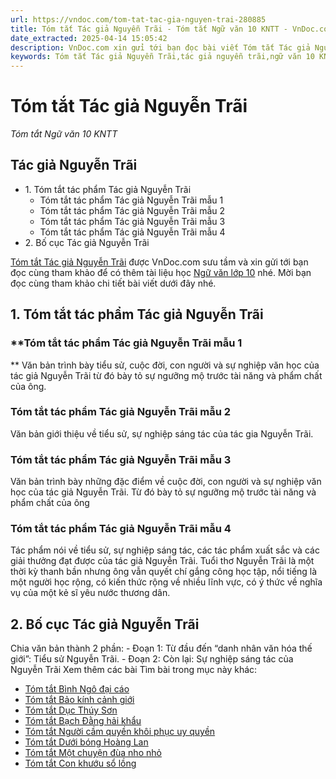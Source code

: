 ```yaml
---
url: https://vndoc.com/tom-tat-tac-gia-nguyen-trai-280885
title: Tóm tắt Tác giả Nguyễn Trãi - Tóm tắt Ngữ văn 10 KNTT - VnDoc.com
date_extracted: 2025-04-14 15:05:42
description: VnDoc.com xin gửi tới bạn đọc bài viết Tóm tắt Tác giả Nguyễn Trãi. Mời bạn đọc cùng tham khảo chi tiết.
keywords: Tóm tắt Tác giả Nguyễn Trãi,tác giả nguyễn trãi,ngữ văn 10 KNTT,văn 10,tóm tắt ngữ văn 10 kntt,tác giả nguyễn trãi tóm tắt,tóm tắt nguyễn trãi,tóm tắt cuộc đời và sự nghiệp nguyễn trãi
---
```


# Tóm tắt Tác giả Nguyễn Trãi
 _Tóm tắt Ngữ văn 10 KNTT_
## Tác giả Nguyễn Trãi
  * 1\. Tóm tắt tác phẩm Tác giả Nguyễn Trãi
    * Tóm tắt tác phẩm Tác giả Nguyễn Trãi mẫu 1
    * Tóm tắt tác phẩm Tác giả Nguyễn Trãi mẫu 2
    * Tóm tắt tác phẩm Tác giả Nguyễn Trãi mẫu 3
    * Tóm tắt tác phẩm Tác giả Nguyễn Trãi mẫu 4
  * 2\. Bố cục Tác giả Nguyễn Trãi

[Tóm tắt Tác giả Nguyễn Trãi](<https://vndoc.com/tom-tat-tac-gia-nguyen-trai-280885>) được VnDoc.com sưu tầm và xin gửi tới bạn đọc cùng tham khảo để có thêm tài liệu học [Ngữ văn lớp 10](<https://vndoc.com/ngu-van-lop10>) nhé. Mời bạn đọc cùng tham khảo chi tiết bài viết dưới đây nhé.
## **1\. Tóm tắt tác phẩm Tác giả Nguyễn Trãi**
### **Tóm tắt tác phẩm Tác giả Nguyễn Trãi mẫu 1  
**
Văn bản trình bày tiểu sử, cuộc đời, con người và sự nghiệp văn học của tác giả Nguyễn Trãi từ đó bày tỏ sự ngưỡng mộ trước tài năng và phẩm chất của ông.
### Tóm tắt tác phẩm Tác giả Nguyễn Trãi mẫu 2
Văn bản giới thiệu về tiểu sử, sự nghiệp sáng tác của tác gia Nguyễn Trãi.
### Tóm tắt tác phẩm Tác giả Nguyễn Trãi mẫu 3
Văn bản trình bày những đặc điểm về cuộc đời, con người và sự nghiệp văn học của tác giả Nguyễn Trãi. Từ đó bày tỏ sự ngưỡng mộ trước tài năng và phẩm chất của ông
### Tóm tắt tác phẩm Tác giả Nguyễn Trãi mẫu 4
Tác phẩm nói về tiểu sử, sự nghiệp sáng tác, các tác phẩm xuất sắc và các giải thưởng đạt được của tác giả Nguyễn Trãi. Tuổi thơ Nguyễn Trãi là một thời kỳ thanh bần nhưng ông vẫn quyết chí gắng công học tập, nổi tiếng là một người học rộng, có kiến thức rộng về nhiều lĩnh vực, có ý thức về nghĩa vụ của một kẻ sĩ yêu nước thương dân.
## **2\. Bố cục Tác giả Nguyễn Trãi**
Chia văn bản thành 2 phần:
\- Đoạn 1: Từ đầu đến “danh nhân văn hóa thế giới”: Tiểu sử Nguyễn Trãi.
\- Đoạn 2: Còn lại: Sự nghiệp sáng tác của Nguyễn Trãi
Xem thêm các bài Tìm bài trong mục này khác:
  * [Tóm tắt Bình Ngô đại cáo](</tom-tat-binh-ngo-dai-cao-280886>)
  * [Tóm tắt Bảo kính cảnh giới](</tom-tat-bao-kinh-canh-gioi-280951>)
  * [Tóm tắt Dục Thúy Sơn](</tom-tat-duc-thuy-son-280952>)
  * [Tóm tắt Bạch Đằng hải khẩu](</tom-tat-bach-dang-hai-khau-280954>)
  * [Tóm tắt Người cầm quyền khôi phục uy quyền](</tom-tat-nguoi-cam-quyen-khoi-phuc-uy-quyen-281064>)
  * [Tóm tắt Dưới bóng Hoàng Lan](</tom-tat-duoi-bong-hoang-lan-281066>)
  * [Tóm tắt Một chuyện đùa nho nhỏ](</tom-tat-mot-chuyen-dua-nho-nho-281067>)
  * [Tóm tắt Con khướu sổ lồng](</tom-tat-con-khuou-so-long-281069>)

